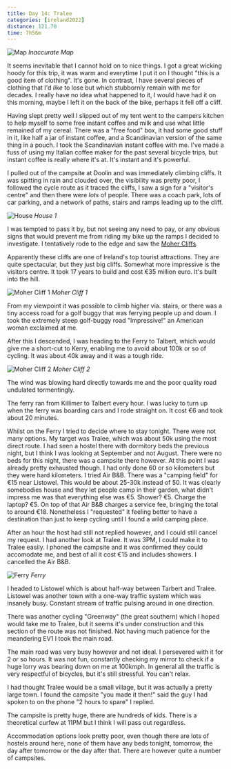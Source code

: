 ```yaml
--- 
title: Day 14: Tralee
categories: [ireland2022]
distance: 121.70
time: 7h56m
---
```


![Map](/images/ireland2022/20220819_map.jpg) 
*Inaccurate Map*

It seems inevitable that I cannot hold on to nice things. I got a great
wicking hoody for this trip, it was warm and everytime I put it on I thought
"this is a good item of clothing". It's gone. In contrast, I have several
pieces of clothing that I'd _like_ to lose but which stubbornly remain with
me for decades. I really have no idea what happened to it, I would have had it on this
morning, maybe I left it on the back of the bike, perhaps it fell off a cliff.

Having slept pretty well I slipped out of my tent went to the campers kitchen
to help myself to some free instant coffee and milk and use what little
remained of my cereal. There was a "free food" box, it had some good stuff in
it, like half a jar of instant coffee, and a Scandinavian version of the same
thing in a pouch. I took the Scandinavian instant coffee with me. I've made a
fuss of using my Italian coffee maker for the past several bicycle trips, but
instant coffee is really where it's at. It's instant and it's powerful.

I pulled out of the campsite at Doolin and was immediately climbing cliffs.
It was spitting in rain and clouded over, the visibility was pretty poor, I
followed the cycle route as it traced the cliffs, I saw a sign for a
"visitor's centre" and then there were _lots_ of people. There was a coach
park, lots of car parking, and a network of paths, stairs and ramps leading up
to the cliff.

![House](/images/ireland2022/20220819_1.jpg) 
*House 1*

I was tempted to pass it by, but not seeing any need to pay, or any obvious
signs that would prevent me from riding my bike up the ramps I decided to
investigate. I tentatively rode to the edge and saw the [Moher
Cliffs](https://en.wikipedia.org/wiki/Cliffs_of_Moher).

Apparently these cliffs are one of Ireland's top tourist attractions. They are
quite spectacular, but they just big cliffs. Somewhat more impressive is the
visitors centre. It took 17 years to build and cost €35 million euro. It's
built into the hill.

![Moher Cliff 1](/images/ireland2022/20220819_2.jpg) 
*Moher Cliff 1*

From my viewpoint it was possible to climb higher via. stairs, or there was a
tiny access road for a golf buggy that was ferrying people up and down. I took
the extremely steep golf-buggy road "Impressive!" an American woman exclaimed
at me.

After this I descended, I was heading to the Ferry to Talbert, which would
give me a short-cut to Kerry, enabling me to avoid about 100k or so of
cycling. It was about 40k away and it was a tough ride.

![Moher Cliff 2](/images/ireland2022/20220819_3.jpg) 
*Moher Cliff 2*

The wind was blowing hard directly towards me and the poor quality road
undulated tormentingly.

The ferry ran from Killimer to Talbert every hour. I was lucky to turn up when
the ferry was boarding cars and I rode straight on. It cost €6 and took about
20 minutes.

Whilst on the Ferry I tried to decide where to stay tonight. There were not
many options. My target was Tralee, which was about 50k using the most direct
route. I had seen a hostel there with dormitory beds the previous night, but I
think I was looking at September and not August. There were no beds for this
night, there was a campsite there however. At this point I was already pretty
exhausted though. I had only done 60 or so kilometers but they were hard
kilometers. I tried Air B&B. There was a "camping field" for €15 near
Listowel. This would be about 25-30k instead of 50. It was clearly somebodies
house and they let people camp in their garden, what didn't impress me was
that everything else was €5. Shower? €5. Charge the laptop? €5. On top of that
Air B&B charges a service fee, bringing the total to around €18. Nonetheless I
"requested" it feeling better to have a destination than just to keep cycling
until I found a wild camping place.

After an hour the host had still not replied however, and I could still cancel
my request. I had another look at Tralee. It was 3PM, I could make it to
Tralee easily. I phoned the campsite and it was confirmed they could
accomodate me, and best of all it cost €15 and includes showers. I cancelled
the Air B&B.

![Ferry](/images/ireland2022/20220819_4.jpg) 
*Ferry*

I headed to Listowel which is about half-way between Tarbert and Tralee.
Listowel was another town with a one-way traffic system which was insanely
busy. Constant stream of traffic pulsing around in one direction.

There was another cycling "Greenway" (the great southern) which I hoped would
take me to Tralee, but it seems it's under construction and this section of
the route was not finished. Not having much patience for the meandering EV1 I
took the main road.

The main road was very busy however and not ideal. I persevered with it for 2
or so hours. It was not fun, constantly checking my mirror to check if a huge
lorry was bearing down on me at 100kmph. In general all the traffic is very
respectful of bicycles, but it's still stressful. You can't relax.

I had thought Tralee would be a small village, but it was actually a pretty
large town. I found the campsite "you made it then!" said the guy I had spoken
to on the phone "2 hours to spare" I replied.

The campsite is pretty huge, there are hundreds of kids. There is a
theoretical curfew at 11PM but I think I will pass out regardless.

Accommodation options look pretty poor, even though there are lots of hostels
around here, none of them have any beds tonight, tomorrow, the day after
tomorrow or the day after that. There are however quite a number of campsites.
